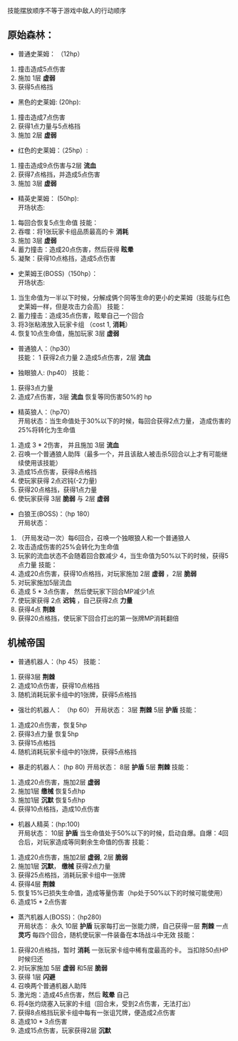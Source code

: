 技能摆放顺序不等于游戏中敌人的行动顺序
## 原始森林：

- 普通史莱姆： （12hp）
1. 撞击造成5点伤害
2. 施加 1层 __虚弱__
3. 获得5点格挡

- 黑色的史莱姆: (20hp):
1. 撞击造成7点伤害
2. 获得1点力量与5点格挡
3. 施加 2层 __虚弱__

- 红色的史莱姆：（25hp）:  
1. 撞击造成9点伤害与2层 __流血__
2. 获得7点格挡，并造成5点伤害
3. 施加 3层 __虚弱__

- 精英史莱姆： (50hp):   
开场状态:
1. 每回合恢复5点生命值
技能：
1. 吞噬：将1张玩家卡组品质最高的卡 __消耗__
2. 施加 3层 __虚弱__
3. 蓄力撞击：造成20点伤害，然后获得 __眩晕__
4. 凝聚：获得10点格挡，造成5点伤害

- 史莱姆王(BOSS)（150hp）：  
开场状态:
1. 当生命值为一半以下时候，分解成俩个同等生命的更小的史莱姆（技能与红色史莱姆一样，但是攻击力会高）
技能：
1. 蓄力撞击：造成35点伤害，眩晕自己一个回合
2. 将3张粘液放入玩家卡组 （cost 1, __消耗__）
3. 恢复10点生命值，施加玩家 3层 __虚弱__

- 普通狼人：（hp30）  
技能：
1 获得2点力量
2.造成5点伤害，2层 __流血__

- 独眼狼人: (hp40）
技能：
1. 获得3点力量
2. 造成7点伤害，3层 __流血__ 恢复等同伤害50%的 hp

- 精英狼人：（hp70）  
开局状态：当生命值处于30%以下的时候，每回合获得2点力量， 造成伤害的25%将转化为生命值
1. 造成 3 * 2伤害， 并且施加 3层 __流血__
2. 召唤一个普通狼人助阵（最多一个，并且该敌人被击杀5回合以上才有可能继续使用该技能）
3. 造成15点伤害，获得8点格挡
4. 使玩家获得 2点迟钝(-2力量)
5. 获得20点格挡，获得1点力量
6. 使玩家获得 3层 __脆弱__ 与 2层 __虚弱__


- 白狼王(BOSS)：（hp 180）  
开局状态：
1. （开局发动一次）每6回合，召唤一个独眼狼人和一个普通狼人
2. 攻击造成伤害的25%会转化为生命值
3. 玩家的流血状态不会随着回合数减少
4，当生命值为50%以下的时候，获得5点力量
技能：
1. 造成20点伤害，获得10点格挡，对玩家施加 2层 __虚弱__ ，2层 __脆弱__
2. 对玩家施加5层流血
3. 造成 5 * 3点伤害， 然后使玩家下回合MP减少1点
4. 使玩家获得 2点 __迟钝__ ，自己获得2点 __力量__
5. 获得4点 __荆棘__
6. 获得20点格挡，使玩家下回合打出的第一张牌MP消耗翻倍


## 机械帝国

- 普通机器人：（hp 45）
技能：
1. 获得3层 __荆棘__
2. 造成10点伤害，获得10点格挡
3. 随机消耗玩家卡组中的1张牌，获得5点格挡

- 强壮的机器人： （hp 60）
开局状态：
3层 __荆棘__
5层 __护盾__
技能：
1. 造成20点伤害，恢复5hp
2. 获得3点力量 恢复5hp
3. 获得15点格挡
4. 随机消耗玩家卡组中的1张牌，获得5点格挡

- 暴走的机器人： (hp 80) 
开局状态：
8层 __护盾__
5层 __荆棘__
技能：
1. 造成20点伤害，施加2层 __虚弱__
2. 施加1层 __缴械__ 恢复5点hp
3. 施加1层 __沉默__ 恢复5点hp
4. 获得10点格挡，造成10点伤害

- 机器人精英：(hp:100)  
开局状态：
10层 __护盾__
当生命值处于50%以下的时候，启动自爆。自爆：4回合后，对玩家造成等同剩余生命值的伤害
技能：
1. 造成20点伤害，施加2层 __虚弱__, 2层 __脆弱__
2. 施加1层 __沉默__， __缴械__ 获得2点力量
3. 获得25点格挡，消耗玩家卡组中一张牌
4. 获得4层 __荆棘__
5. 恢复15%已损失生命值，造成等量伤害（hp处于50%以下的时候可能使用）
6. 造成15 * 2点伤害

- 蒸汽机器人(BOSS)：（hp280)  
开局状态：
永久 10层 __护盾__
玩家每打出一张能力牌，自己获得一层 __荆棘__ 一点 __灵巧__
每四个回合，随机使玩家一件装备在本场战斗中无效
技能：
1. 获得20点格挡，暂时 __消耗__ 一张玩家卡组中稀有度最高的卡。 当扣除50点HP时候归还
2. 对玩家施加 5层 __虚弱__ 和5层 __脆弱__
3. 获得 1层 __闪避__
4. 召唤两个普通机器人助阵
5. 激光炮：造成45点伤害，然后 __眩晕__ 自己
6. 将4张灼烧塞入玩家的卡组（回合末，受到2点伤害，无法打出）
7. 获得8点格挡玩家卡组中每有一张诅咒牌，便造成2点伤害
8. 造成10 * 3点伤害
10. 造成15点伤害，玩家获得2层 __沉默__




